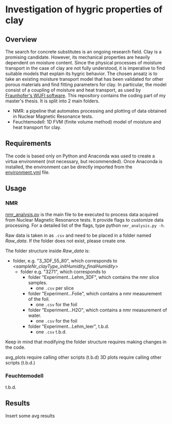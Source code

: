 # Investigation of hygric properties of clay

## Overview
The search for concrete substitutes is an ongoing research field. Clay is a promising candidate. However, its mechanical properties are heavily dependent on moisture content. Since the physical processes of moisture transport in the case of clay are not fully understood, it is imperative to find suitable models that explain its hygric behavior.
The chosen ansatz is to take an existing moisture transport model that has been validated for other porous materials and find fitting parameters for clay. In particular, the model consist of a coupling of moisture and heat transport, as used by [Fraunhofer's WUFI software](https://wufi.de/literatur/K%C3%BCnzel%201995%20-%20Simultaneous%20Heat%20and%20Moisture%20Transport.pdf).
This repository contains the coding part of my master's thesis. It is split into 2 main folders.
* NMR: a pipeline that automates processing and plotting of data obtained in Nuclear Magnetic Resonance tests. 
* Feuchtemodell: 1D FVM (finite volume method) model of moisture and heat transport for clay.


## Requirements

The code is based only on Python and Anaconda was used to create a virtua environment (not necessary, but recommended). Once Anaconda is installed, the environment can be directly imported from the [environment.yml](https://github.com/MichelleHaerder/master-thesis/blob/main/config/environment.yml) file.

## Usage

### NMR

[nmr_analysis.py](https://github.com/MichelleHaerder/master-thesis/blob/main/NMR/nmr_analysis.py) is the main file to be executed to process data acquired from Nuclear Magnetic Resonance tests. It provide flags to customize data processing. For a detailed list of the flags, type python `nmr_analysis.py -h`.

Raw data is taken in as `.csv` and need to be placed in a folder named *Raw_data*. If the folder does not exist, please create one.

The folder structure inside *Raw_data* is:
* folder, e.g. "3_3DF_55_80", which corresponds to *<sampleNr_clayType_initHumidity_finalHumidity>*
  * folder e.g. "3271", which corresponds to *<testNr>*
    * folder "Experiment...Lehm_3DF", which contains the nmr slice samples.
      * one `.csv` per slice
    * folder "Experiment...Folie", which contains a nmr measurement of the foil.
      * one `.csv` for the foil
    * folder "Experiment...H2O", which contains a nmr measurement of water.
      * one `.csv` for the foil
    * folder "Experiment...Lehm_leer", t.b.d.
      * one `.csv` t.b.d.

Keep in mind that modifying the folder structure requires making changes in the code.

avg_plots require calling other scripts (t.b.d)
3D plots require calling other scripts (t.b.d.)

### Feuchtemodell
t.b.d.

## Results

Insert some avg results



